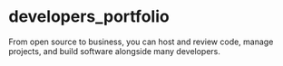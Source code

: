 # developers_portfolio
From open source to business, you can host and review code, manage projects, and build software alongside many developers.
